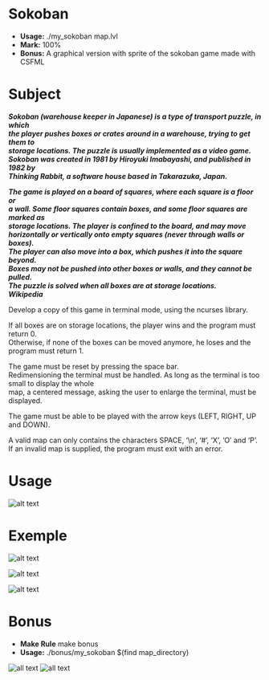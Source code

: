 # Sokoban

- **Usage:** ./my_sokoban map.lvl
- **Mark:** 100%
- **Bonus:** A graphical version with sprite of the sokoban game made with CSFML

# Subject
***Sokoban (warehouse keeper in Japanese) is a type of transport puzzle, in which  
the player pushes boxes or crates around in a warehouse, trying to get them to  
storage locations. The puzzle is usually implemented as a video game.  
Sokoban was created in 1981 by Hiroyuki Imabayashi, and published in 1982 by  
Thinking Rabbit, a software house based in Takarazuka, Japan.***

***The game is played on a board of squares, where each square is a floor or  
a wall. Some floor squares contain boxes, and some floor squares are marked as  
storage locations. The player is confined to the board, and may move  
horizontally or vertically onto empty squares (never through walls or boxes).  
The player can also move into a box, which pushes it into the square beyond.  
Boxes may not be pushed into other boxes or walls, and they cannot be pulled.  
The puzzle is solved when all boxes are at storage locations.***  
***Wikipedia***

Develop a copy of this game in terminal mode, using the ncurses library.  

If all boxes are on storage locations, the player wins and the program must return 0.  
Otherwise, if none of the boxes can be moved anymore, he loses and the program must return 1.  

The game must be reset by pressing the space bar.  
Redimensioning the terminal must be handled. As long as the terminal is too small to display the whole  
map, a centered message, asking the user to enlarge the terminal, must be displayed.  

The game must be able to be played with the arrow keys (LEFT, RIGHT, UP and DOWN).  

A valid map can only contains the characters SPACE, ‘\n’, ‘#’, ‘X’, ‘O’ and ‘P’.  
If an invalid map is supplied, the program must exit with an error.  

# Usage

![alt text](https://imgur.com/gawMP4I.png)

# Exemple

![alt text](https://imgur.com/tQ0MHjm.png)

![alt text](https://imgur.com/UoiuLs6.png)

![alt text](https://imgur.com/7sCl2Jj.png)

# Bonus
- **Make Rule** make bonus
- **Usage:** ./bonus/my_sokoban $(find map_directory)

![all text](https://imgur.com/EqcCrwi.png)
![all text](https://imgur.com/o7LP5iM.png)